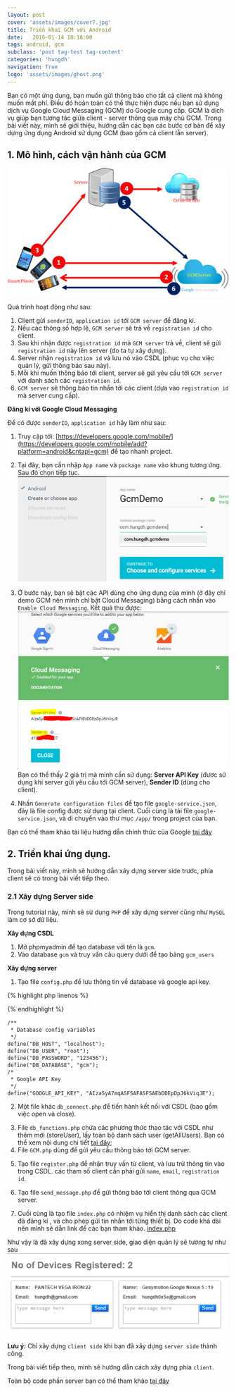 ```yaml
---
layout: post
cover: 'assets/images/cover7.jpg'
title: Triển khai GCM với Android
date:   2016-01-14 10:18:00
tags: android, gcm
subclass: 'post tag-test tag-content'
categories: 'hungdh'
navigation: True
logo: 'assets/images/ghost.png'
---
```


Bạn có một ứng dụng, bạn muốn gửi thông báo cho tất cả client mà không muốn mất phí.
Điều đó hoàn toàn có thể thực hiện được nếu bạn sử dụng dịch vụ Google Cloud Messaging (GCM) do Google cung cấp.
GCM là dịch vụ giúp bạn tương tác giữa client - server thông qua máy chủ GCM.
Trong bài viết này, mình sẽ giới thiệu, hướng dẫn các bạn các bước cơ bản để xây dựng ứng dụng Android sử dụng GCM (bao gồm cả client lẫn server).

## 1. Mô hình, cách vận hành của GCM
![Sơ đồ vận hành của GCM](/assets/images/2016/01/gcm-diagram.png)

Quá trình hoạt động như sau:

1. Client gửi `senderID`, `application id` tới `GCM server` để đăng kí.
2. Nếu các thông số hợp lệ, `GCM server` sẽ trả về `registration id` cho client.
3. Sau khi nhận được `registration id` mà `GCM server` trả về, client sẽ  gửi `registration id` này lên server (do ta tự xây dựng).
4. Server nhận `registration id` và lưu nó vào CSDL (phục vụ cho việc quản lý, gửi thông báo sau này).
5. Mỗi khi muốn thông báo tới client, server sẽ gửi yêu cầu tới `GCM server` với danh sách các `registration id`.
6. `GCM server` sẽ thông báo tin nhắn tới các client (dựa vào `registration id` mà server cung cấp).

**Đăng kí với Google Cloud Messaging**

Để có được `senderID`, `application id` hãy làm như sau:

1. Truy cập tới: [https://developers.google.com/mobile/](https://developers.google.com/mobile/add?platform=android&cntapi=gcm) để tạo nhanh project.
2. Tại đây, bạn cần nhập `App name` và `package name` vào khung tương ứng. Sau đó chọn tiếp tục.
![Đăng kí API cho ứng dụng](/assets/images/2016/01/gcm-registration-api-1.png)

3. Ở bước này, bạn sẽ bật các API dùng cho ứng dụng của mình (ở đây chỉ demo GCM nên mình chỉ bật Cloud Messaging) bằng cách nhấn vào `Enable Cloud Messaging`.
Kết quả thu được:
![Đăng kí API cho ứng dụng](/assets/images/2016/01/gcm-registration-api-2.png)
Bạn có thể thấy 2 giá trị mà mình cần sử dụng: **Server API Key** (đươc sử dụng khi server gửi yêu cầu tới GCM server), **Sender ID** (dùng cho client).

4. Nhấn `Generate configuration files` để tạo file `google-service.json`, đây là file config được sử dụng tại client.
Cuối cùng là tải file `google-service.json`, và di chuyển vào thư mục `/app/` trong project của bạn.

  Bạn có thể tham khảo tài liệu hướng dẫn chính thức của Google [tại đây](https://developers.google.com/cloud-messaging/android/client?configured=true)

## 2. Triển khai ứng dụng.

  Trong bài viết này, mình sẽ hướng dẫn xây dựng server side trước, phía client sẽ có trong bài viết tiếp theo.

### 2.1 Xây dựng Server side

  Trong tutorial này, mình sẽ sử dụng `PHP` để xây dựng server cũng như `MySQL` làm cơ sở dữ liệu. 

**Xây dựng CSDL**

1. Mở phpmyadmin để tạo database với tên là `gcm`.
2. Vào database `gcm` và truy vấn câu query dưới để tạo bảng `gcm_users`
<script src="https://gist.github.com/hungdh0x5e/9feae65b241f36fb248e.js"></script>

**Xây dựng server**

1. Tạo file `config.php` để lưu thông tin về database và google api key.


{% highlight php linenos %}
<?php
/**
 * Database config variables
 */
define("DB_HOST", "localhost");
define("DB_USER", "root");
define("DB_PASSWORD", "123456");
define("DB_DATABASE", "gcm");
/*
 * Google API Key
 */
define("GOOGLE_API_KEY", "AIzaSyA7mqASFSAFASFSAEbDDEpDpJ6kViqJE"); 
?>
{% endhighlight %}

```
/**
 * Database config variables
 */
define("DB_HOST", "localhost");
define("DB_USER", "root");
define("DB_PASSWORD", "123456");
define("DB_DATABASE", "gcm");
/*
 * Google API Key
 */
define("GOOGLE_API_KEY", "AIzaSyA7mqASFSAFASFSAEbDDEpDpJ6kViqJE"); 
```

<script src="https://gist.github.com/hungdh0x5e/d672489ff2c48cb70ea7.js"></script>
2. Một file khác `db_connect.php` để tiến hành kết nối với CSDL (bao gồm việc open và close).
<script src="https://gist.github.com/hungdh0x5e/3383e5f729c5053d72db.js"></script>
3. File `db_functions.php` chứa các phương thức thao tác với CSDL như thêm mới (storeUser), lấy toàn bộ danh sách user (getAllUsers). 
Bạn có thể xem nội dung chi tiết [tại đây](https://gist.github.com/hungdh0x5e/6f04d2e4b205d440ac1d);
4. File `GCM.php` dùng để gửi yêu cầu thông báo tới GCM server.
<script src="https://gist.github.com/hungdh0x5e/ff98e4007e4aec0b2aba.js"></script>
5. Tạo file `register.php` để nhận truy vấn từ client, và lưu trữ thông tin vào trong CSDL. 
các tham số client cần phải gửi `name`, `email`, `registration id`.
<script src="https://gist.github.com/hungdh0x5e/77c3836a45b76f9e58fa.js"></script>
6. Tạo file `send_message.php` để gửi thông báo tới client thông qua GCM server.
<script src="https://gist.github.com/hungdh0x5e/76ff3d300b1007d92de0.js"></script>
7. Cuối cùng là tạo file `index.php` có nhiệ̣m vụ̣ hiể̉n thị̣ danh sách các client đã đăng kí , và cho phép gửi tin nhắn tới từng thiết bị̣. Do code khá dài nên mình sẽ dẫn link để các bạn tham khảo.
[index.php](https://gist.github.com/hungdh0x5e/a193f86ddbe2c234ba99)

Như vậy là đã xây dựng xong server side, giao diện quản lý sẽ tương tự như sau
![Giao diện quản lý](/assets/images/2016/01/gcm-admin.png)

<script src="https://gist.github.com/hungdh0x5e/58ee362e8b18946f938c.js"></script>

**Lưu ý:** Chỉ xây dựng `client side` khi bạn đã xây dựng `server side` thành công.

Trong bài viết tiếp theo, mình sẽ hướng dẫn cách xây dựng phía `client`.

Toàn bộ code phần server bạn có thể tham khảo [tại đây](https://github.com/hungdh0x5e/GoogleCloudMessaging/tree/master/gcm)
